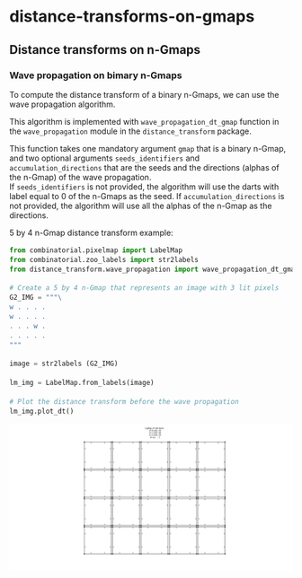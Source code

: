 # distance-transforms-on-gmaps

## Distance transforms on n-Gmaps

### Wave propagation on bimary n-Gmaps

To compute the distance transform of a binary n-Gmaps, we can use the wave propagation algorithm.

This algorithm is implemented with `wave_propagation_dt_gmap` function in the `wave_propagation` module in the `distance_transform` package.

This function takes one mandatory argument `gmap` that is a binary n-Gmap, and two optional arguments `seeds_identifiers` and `accumulation_directions` that are the seeds and the directions (alphas of the n-Gmap) of the wave propagation.<br />
If `seeds_identifiers` is not provided, the algorithm will use the darts with label equal to 0 of the n-Gmaps as the seed. If `accumulation_directions` is not provided, the algorithm will use all the alphas of the n-Gmap as the directions.

5 by 4 n-Gmap distance transform example:

```python
from combinatorial.pixelmap import LabelMap
from combinatorial.zoo_labels import str2labels
from distance_transform.wave_propagation import wave_propagation_dt_gmap

# Create a 5 by 4 n-Gmap that represents an image with 3 lit pixels
G2_IMG = """\
w . . . .
w . . . .
. . . w .
. . . . .
"""

image = str2labels (G2_IMG)

lm_img = LabelMap.from_labels(image)

# Plot the distance transform before the wave propagation
lm_img.plot_dt()
```

![png](docs/images/output_gmap_before_dt.png)
